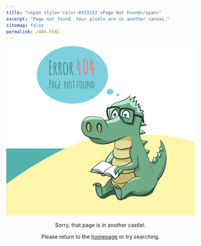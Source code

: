 ```yaml
---
title: "<span style='color:#333333'>Page Not Found</span>"
excerpt: "Page not found. Your pixels are in another canvas."
sitemap: false
permalink: /404.html
---
```


![](images/error404.png)

<div style="text-align: center;">
    <p>Sorry, that page is in another castle!.</p>
    <p>Please return to the <a href="/">homepage</a> or try searching.</p>
</div>

